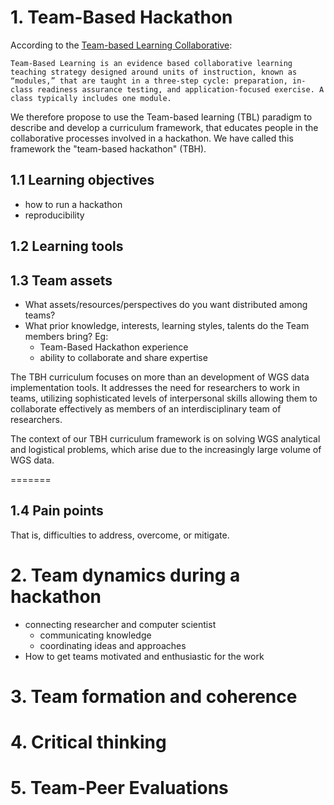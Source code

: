 # 1. Team-Based Hackathon

According to the [Team-based Learning Collaborative](http://www.teambasedlearning.org/definition/): 

```
Team-Based Learning is an evidence based collaborative learning teaching strategy designed around units of instruction, known as “modules,” that are taught in a three-step cycle: preparation, in-class readiness assurance testing, and application-focused exercise. A class typically includes one module.
```

We therefore propose to use the Team-based learning (TBL) paradigm to describe and develop a curriculum framework, that educates people in the collaborative processes involved in a hackathon. We have called this framework the "team-based hackathon" (TBH).


## 1.1 Learning objectives
* how to run a hackathon
* reproducibility 

## 1.2 Learning tools

## 1.3 Team assets
* What assets/resources/perspectives do you want distributed among teams? 
* What prior knowledge, interests, learning styles, talents do the Team members bring? Eg:
    * Team-Based Hackathon experience
    * ability to collaborate and share expertise
    

The TBH curriculum focuses on more than an development of WGS data implementation tools.  It addresses the need for researchers to work in teams, utilizing sophisticated levels of interpersonal skills allowing them to collaborate effectively as members of an interdisciplinary team of researchers.  

The context of our TBH curriculum framework is on solving WGS analytical and logistical problems, which arise due to the increasingly large volume of WGS data. 

 

=======
## 1.4 Pain points
That is, difficulties to address, overcome, or mitigate.


# 2. Team dynamics during a hackathon
* connecting researcher and computer scientist
    * communicating knowledge
    * coordinating ideas and approaches
* How to get teams motivated and enthusiastic for the work

# 3. Team formation and coherence

# 4. Critical thinking

# 5. Team-Peer Evaluations


